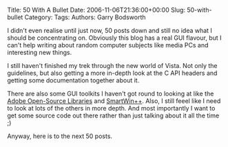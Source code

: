 Title: 50 With A Bullet
Date: 2006-11-06T21:36:00+00:00
Slug: 50-with-bullet
Category: 
Tags: 
Authors: Garry Bodsworth

I didn't even realise until just now, 50 posts down and still no idea what I should be concentrating on.  Obviously this blog has a real GUI flavour, but I can't help writing about random computer subjects like media PCs and interesting new things.

I still haven't finished my trek through the new world of Vista.  Not only the guidelines, but also getting a more in-depth look at the C API headers and getting some documentation together about it.

There are also some GUI toolkits I haven't got round to looking at like the <a href="http://opensource.adobe.com/">Adobe Open-Source Libraries</a> and <a href="http://smartwin.sourceforge.net/">SmartWin++</a>.  Also, I still feeel like I need to look at lots of the others in more depth.  And most importantly I want to get some source code out there rather than just talking about it all the time ;)

Anyway, here is to the next 50 posts.
